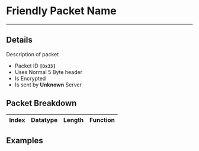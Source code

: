# Friendly Packet Name #

---


## Details ##

Description of packet
  * Packet ID **`[0x33]`**
  * Uses Normal 5 Byte header
  * Is Encrypted
  * Is sent by **Unknown** Server

## Packet Breakdown ##
| Index | Datatype | Length | Function |
|:------|:---------|:-------|:---------|

## Examples ##